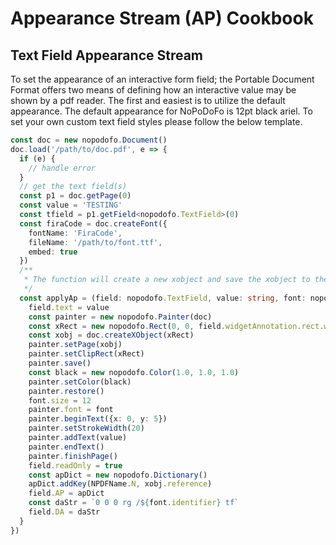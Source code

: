 # Appearance Stream (AP) Cookbook

## Text Field Appearance Stream

To set the appearance of an interactive form field; the Portable Document Format offers two means of defining how
an interactive value may be shown by a pdf reader. The first and easiest is to utilize the default appearance.
The default appearance for NoPoDoFo is 12pt black ariel. To set your own custom text field styles please follow the
below template.

```typescript
const doc = new nopodofo.Document()
doc.load('/path/to/doc.pdf', e => {
  if (e) {
    // handle error
  }
  // get the text field(s)
  const p1 = doc.getPage(0)
  const value = 'TESTING'
  const tfield = p1.getField<nopodofo.TextField>(0)
  const firaCode = doc.createFont({
    fontName: 'FiraCode',
    fileName: '/path/to/font.ttf',
    embed: true
  })
  /**
   * The function will create a new xobject and save the xobject to the fields dictionary as the value to the AP key
   */
  const applyAp = (field: nopodofo.TextField, value: string, font: nopodofo.Font) => {
    field.text = value
    const painter = new nopodofo.Painter(doc)
    const xRect = new nopodofo.Rect(0, 0, field.widgetAnnotation.rect.width, field.widgetAnnotation.rect.height)
    const xobj = doc.createXObject(xRect)
    painter.setPage(xobj)
    painter.setClipRect(xRect)
    painter.save()
    const black = new nopodofo.Color(1.0, 1.0, 1.0)
    painter.setColor(black)
    painter.restore()
    font.size = 12
    painter.font = font
    painter.beginText({x: 0, y: 5})
    painter.setStrokeWidth(20)
    painter.addText(value)
    painter.endText()
    painter.finishPage()
    field.readOnly = true
    const apDict = new nopodofo.Dictionary()
    apDict.addKey(NPDFName.N, xobj.reference)
    field.AP = apDict
    const daStr = `0 0 0 rg /${font.identifier} tf`
    field.DA = daStr
  }
})
```
